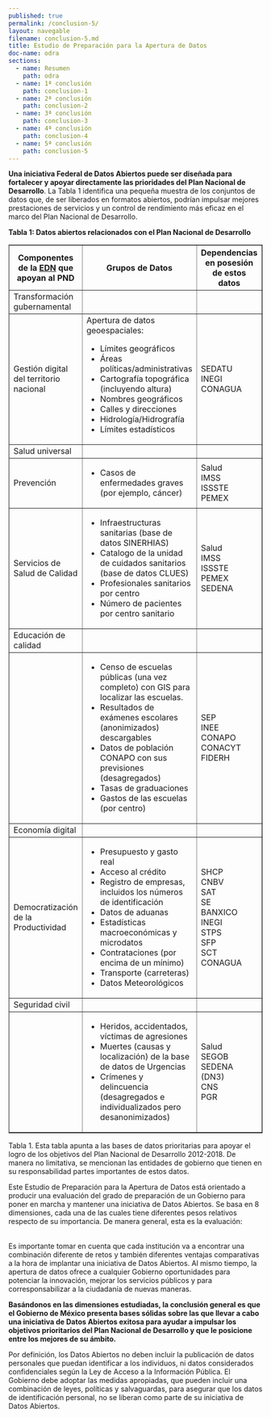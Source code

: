 ```yaml
---
published: true
permalink: /conclusion-5/
layout: navegable
filename: conclusion-5.md
title: Estudio de Preparación para la Apertura de Datos
doc-name: odra
sections:
  - name: Resumen
    path: odra
  - name: 1ª conclusión
    path: conclusion-1
  - name: 2ª conclusión
    path: conclusion-2
  - name: 3ª conclusión
    path: conclusion-3
  - name: 4ª conclusión
    path: conclusion-4
  - name: 5ª conclusión
    path: conclusion-5
---
```


**Una iniciativa Federal de Datos Abiertos puede ser diseñada para fortalecer y apoyar directamente las prioridades del Plan Nacional de Desarrollo**. La Tabla 1 identifica una pequeña muestra de los conjuntos de datos que, de ser liberados en formatos abiertos, podrían impulsar mejores prestaciones de servicios y un control de rendimiento más eficaz en el marco del Plan Nacional de Desarrollo.

**Tabla 1: Datos abiertos relacionados con el Plan Nacional de
Desarrollo**

<table border="1">
  <tr>
  <th>Componentes de la <a href="http://www.presidencia.gob.mx/edn"
target="_blank">EDN</a> que apoyan al PND</th>
  <th>Grupos de Datos</th>
  <th>Dependencias en posesión de estos datos</th>
  </tr>

  <tr class="subheader"><td>Transformación gubernamental</td><td></td><td></td></tr>
  <tr>
  <td>Gestión digital del territorio nacional</td>
  <td>Apertura de datos geoespaciales:
    <ul>
      <li>Límites geográficos</li>
      <li>Áreas políticas/administrativas</li>
      <li>Cartografía topográfica (incluyendo altura)</li>
      <li>Nombres geográficos</li>
      <li>Calles y direcciones</li>
      <li>Hidrología/Hidrografía</li>
      <li>Límites estadísticos</li>
    </ul>
  </td>
  <td>SEDATU<br />INEGI<br />CONAGUA</td>
  </tr>

  <tr class="subheader"><td>Salud universal</td><td></td><td></td></tr>
  <tr>
  <td>Prevención</td>
  <td>
    <ul>
      <li>Casos de enfermedades graves (por ejemplo, cáncer)</li>
    </ul>
  </td>
  <td>Salud<br />IMSS<br />ISSSTE<br />PEMEX</td>
  </tr>
  <tr>
  <td>Servicios de Salud de Calidad</td>
  <td>
    <ul>
      <li>Infraestructuras sanitarias (base de datos SINERHIAS)</li>
      <li>Catalogo de la unidad de cuidados sanitarios (base de datos
      CLUES)</li>
      <li>Profesionales sanitarios por centro</li>
      <li>Número de pacientes por centro sanitario</li>
    </ul>
  </td>
  <td>Salud<br />IMSS<br />ISSSTE<br />PEMEX<br />SEDENA</td>
  </tr>

  <tr class="subheader"><td>Educación de calidad</td><td></td><td></td></tr>
  <tr>
  <td></td>
  <td>
    <ul>
    <li>Censo de escuelas públicas (una vez completo) con GIS para localizar las escuelas.</li>
    <li>Resultados de exámenes escolares (anonimizados) descargables</li>
    <li>Datos de población CONAPO con sus previsiones (desagregados)</li>
    <li>Tasas de graduaciones</li>
    <li>Gastos de las escuelas (por centro)</li>
    </ul>
  </td>
  <td>SEP<br />INEE<br />CONAPO<br />CONACYT<br />FIDERH</td>
  </tr>

  <tr class="subheader"><td>Economía digital</td><td></td><td></td></tr>
  <tr>
  <td>Democratización de la Productividad</td>
  <td>
    <ul>
    <li>Presupuesto y gasto real</li>
    <li>Acceso al crédito</li>
    <li>Registro de empresas, incluidos los números de identificación</li>
    <li>Datos de aduanas</li>
    <li>Estadísticas macroeconómicas y microdatos</li>
    <li>Contrataciones (por encima de un mínimo)</li>
    <li>Transporte (carreteras)</li>
    <li>Datos Meteorológicos</li>
    </ul>
  </td>
  <td>SHCP<br />CNBV<br />SAT<br />SE<br />BANXICO<br />INEGI<br />STPS<br />SFP<br />SCT<br />CONAGUA</td>
  </tr>

  <tr class="subheader"><td>Seguridad civil</td><td></td><td></td></tr>
  <tr>
  <td></td>
  <td>
    <ul>
    <li>Heridos, accidentados, víctimas de agresiones</li>
    <li>Muertes (causas y localización) de la base de datos de Urgencias</li>
    <li>Crímenes y delincuencia (desagregados e individualizados pero desanonimizados)</li>
    </ul>
  </td>
  <td>Salud<br />SEGOB<br />SEDENA (DN3)<br />CNS<br />PGR</td>
  </tr>

</table>

<p class="table-footer">Tabla 1. Esta tabla apunta a las bases de datos
prioritarias para apoyar el logro de los objetivos del Plan Nacional de
Desarrollo 2012-2018. De manera no limitativa, se mencionan las
entidades de gobierno que tienen en su responsabilidad partes
importantes de estos datos.</p>

Este Estudio de Preparación para la Apertura de Datos está orientado a producir una evaluación del grado de preparación de un Gobierno para poner en marcha y mantener una iniciativa de Datos Abiertos. Se basa en 8 dimensiones, cada una de las cuales tiene diferentes pesos relativos respecto de su importancia.
De manera general, esta es la evaluación:

<table>

</table>

Es importante tomar en cuenta que cada institución va a encontrar una combinación diferente de retos y también diferentes ventajas comparativas a la hora de implantar una iniciativa de Datos Abiertos. Al mismo tiempo, la apertura de datos ofrece a cualquier Gobierno oportunidades para potenciar la innovación, mejorar los servicios públicos y para corresponsabilizar a la ciudadanía de nuevas maneras.

**Basándonos en las dimensiones estudiadas, la conclusión general es que el Gobierno de México presenta bases sólidas sobre las que llevar a cabo una iniciativa de Datos Abiertos exitosa para ayudar a impulsar los objetivos prioritarios del Plan Nacional de Desarrollo y que le posicione entre los mejores de su ámbito.**

Por definición, los Datos Abiertos no deben incluir la publicación de datos personales que puedan identificar a los individuos, ni datos considerados confidenciales según la Ley de Acceso a la Información Pública. El Gobierno debe adoptar las medidas apropiadas, que pueden incluir una combinación de leyes, políticas y salvaguardas, para asegurar que los datos de identificación personal, no se liberan como parte de su iniciativa de Datos Abiertos.

